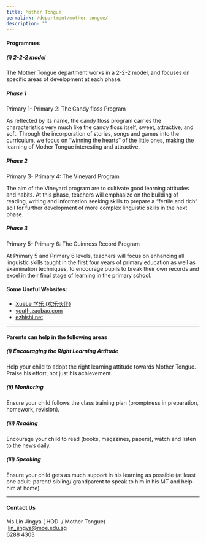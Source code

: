 ```yaml
---
title: Mother Tongue
permalink: /department/mother-tongue/
description: ""
---
```

#### Programmes

##### (i) 2-2-2 model

The Mother Tongue department works in a 2-2-2 model, and focuses on specific areas of development at each phase.

##### Phase 1

Primary 1- Primary 2: The Candy floss Program

As reflected by its name, the candy floss program carries the characteristics very much like the candy floss itself, sweet, attractive, and soft. Through the incorporation of stories, songs and games into the curriculum, we focus on “winning the hearts” of the little ones, making the learning of Mother Tongue interesting and attractive.

##### Phase 2

Primary 3- Primary 4: The Vineyard Program

The aim of the Vineyard program are to cultivate good learning attitudes and habits. At this phase, teachers will emphasize on the building of reading, writing and information seeking skills to prepare a “fertile and rich” soil for further development of more complex linguistic skills in the next phase.

##### Phase 3

Primary 5- Primary 6: The Guinness Record Program

At Primary 5 and Primary 6 levels, teachers will focus on enhancing all linguistic skills taught in the first four years of primary education as well as examination techniques, to encourage pupils to break their own records and excel in their final stage of learning in the primary school.


#### Some Useful Websites:

*   [XueLe 学乐 (欢乐伙伴)](https://www.mtl.moe.edu.sg/xuele/MOE_web/main.html)
*   [youth.zaobao.com](https://youth.zaobao.com/friday/tu.html)
*   [ezhishi.net](https://www.ezhishi.net/)

* * *

#### Parents can help in the following areas

##### (i) Encouraging the Right Learning Attitude

Help your child to adopt the right learning attitude towards Mother Tongue. Praise his effort, not just his achievement.

##### (ii) Monitoring 

Ensure your child follows the class training plan (promptness in preparation, homework, revision).

##### (iii) Reading 

Encourage your child to read (books, magazines, papers), watch and listen to the news daily.

##### (iii) Speaking 

Ensure your child gets as much support in his learning as possible (at least one adult: parent/ sibling/ grandparent to speak to him in his MT and help him at home).

* * *

#### Contact Us

Ms Lin Jingya ( HOD  / Mother Tongue)  <br> lin_jingya@moe.edu.sg
<br> 6288 4303